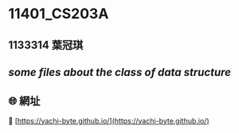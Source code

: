 # 11401_CS203A
 1133314 葉冠琪
 ---
 *some files about the class of data structure*
 ---
 ## 🌐 網址  
🔗 [https://yachi-byte.github.io/](https://yachi-byte.github.io/)
